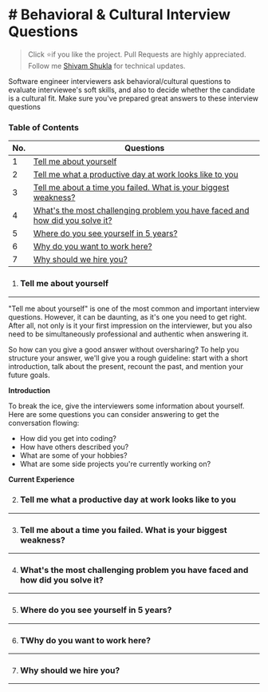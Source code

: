 # # Behavioral & Cultural Interview Questions

> Click :star:if you like the project. Pull Requests are highly appreciated. Follow me [Shivam Shukla](https://twitter.com/itshivamshukla) for technical updates.

Software engineer interviewers ask behavioral/cultural questions to evaluate interviewee's soft skills, and also to decide whether the candidate is a cultural fit. 
Make sure you've prepared great answers to these interview questions


### Table of Contents

| No. | Questions |
|---- | ---------
|1  | [Tell me about yourself](#tell-me-about-yourself) |
|2  | [Tell me what a productive day at work looks like to you](#tell-me-what-a-productive-day-at-work-looks-like-to-you)|
|3  | [Tell me about a time you failed. What is your biggest weakness?](#tell-me-about-a-time-you-failed-What-is-your-biggest-weakness?)|
|4  | [What's the most challenging problem you have faced and how did you solve it?](#what-s-the-most-challenging-problem-you-have-faced-and-how-did-you-solve-it?)|
|5  | [Where do you see yourself in 5 years?](#where-do-you-see-yourself-in-5-years?)|
|6  | [Why do you want to work here?](#why-do-you-want-to-work-here?)|
|7  | [Why should we hire you?](#why-should-we-hire-you?)|



1. ### Tell me about yourself
---

   "Tell me about yourself" is one of the most common and important interview questions. However, it can be daunting, as it's one you need to get right. After all, not only is it your first 
   impression on the interviewer, but 
   you also need to be simultaneously professional and authentic when answering it.

  So how can you give a good answer without oversharing? To help you structure your answer, we'll give you a rough guideline: start with a short introduction, talk about the present, recount 
  the past, and mention your future goals.

   **Introduction**


  To break the ice, give the interviewers some information about yourself. Here are some questions you can consider answering to get the conversation flowing:

  - How did you get into coding?
  - How have others described you?
  - What are some of your hobbies?
  - What are some side projects you're currently working on?
  
   **Current Experience**



2. ### Tell me what a productive day at work looks like to you
---












3. ### Tell me about a time you failed. What is your biggest weakness?
---








4. ### What's the most challenging problem you have faced and how did you solve it?
---





5. ### Where do you see yourself in 5 years?
---






6. ### TWhy do you want to work here?
---





7. ### Why should we hire you?
---     
